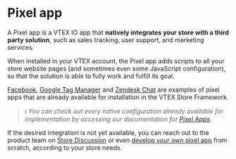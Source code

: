 # Pixel app

A Pixel app is a VTEX IO app that **natively integrates your store with a third party solution**, such as sales tracking, user support, and marketing services. 

When installed in your VTEX account, the Pixel app adds scripts to all your store website pages (and sometimes even some JavaScript configuration), so that the solution is able to fully work and fulfill its goal.

[Facebook](https://vtex.io/docs/components/pixel/vtex.facebook-pixel/), [Google Tag Manager](https://vtex.io/docs/components/pixel/vtex.google-tag-manager/) and [Zendesk Chat](https://vtex.io/docs/components/pixel/vtex.zendesk-chat/) are examples of pixel apps that are already available for installation in the VTEX Store Framework. 

> ℹ️ *You can check out every native configuration already available for implementation by accessing our documentation for [Pixel Apps](https://vtex.io/docs/apps/pixel/).*

If the desired integration is not yet available, you can reach out to the product team on [Store Discussion](https://github.com/vtex-apps/store-discussion) or even [develop your own pixel app](https://vtex.io/docs/getting-started/developing-a-pixel-app/1/) from scratch, according to your store needs.
